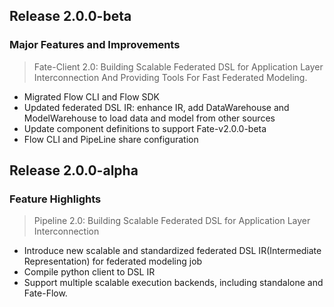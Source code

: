## Release 2.0.0-beta
### Major Features and Improvements
> Fate-Client 2.0: Building Scalable Federated DSL for Application Layer Interconnection And Providing Tools For Fast Federated Modeling.
* Migrated Flow CLI and Flow SDK
* Updated federated DSL IR: enhance IR, add DataWarehouse and ModelWarehouse to load data and model from other sources
* Update component definitions to support Fate-v2.0.0-beta
* Flow CLI and PipeLine share configuration


## Release 2.0.0-alpha
### Feature Highlights
> Pipeline 2.0: Building Scalable Federated DSL for Application Layer Interconnection
* Introduce new scalable and standardized federated DSL IR(Intermediate Representation) for federated modeling job
* Compile python client to DSL IR
* Support multiple scalable execution backends, including standalone and Fate-Flow.
